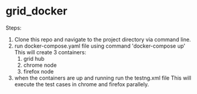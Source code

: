 # grid_docker
Steps:
1. Clone this repo and navigate to the project directory via command line.
2. run docker-compose.yaml file using command 'docker-compose up'
    This will create 3 containers:
      1. grid hub
      2. chrome node
      3. firefox node
3. when the containers are up and running run the testng.xml file
      This will execute the test cases in chrome and firefox parallely.
